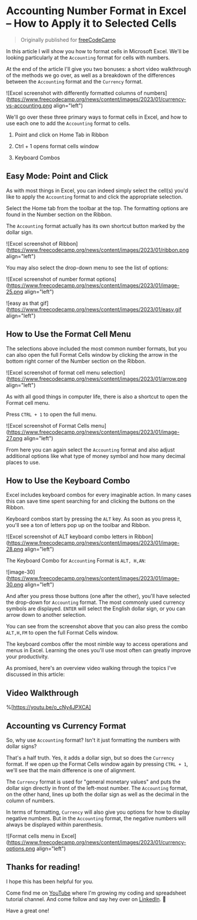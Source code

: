 # Accounting Number Format in Excel – How to Apply it to Selected Cells

> Originally published for [freeCodeCamp](https://www.freecodecamp.org/news/accounting-number-format-in-excel-how-to-apply-it-to-selected-cells/)

In this article I will show you how to format cells in Microsoft Excel. We'll be looking particularly at the `Accounting` format for cells with numbers.

At the end of the article I'll give you two bonuses: a short video walkthrough of the methods we go over, as well as a breakdown of the differences between the `Accounting` format and the `Currency` format.

![Excel screenshot with differently formatted columns of numbers](https://www.freecodecamp.org/news/content/images/2023/01/currency-vs-accounting.png align="left")

We'll go over these three primary ways to format cells in Excel, and how to use each one to add the `Accounting` format to cells.

1. Point and click on Home Tab in Ribbon
    
2. Ctrl + 1 opens format cells window
    
3. Keyboard Combos
    

## **Easy Mode: Point and Click**

As with most things in Excel, you can indeed simply select the cell(s) you'd like to apply the `Accounting` format to and click the appropriate selection.

Select the Home tab from the toolbar at the top. The formatting options are found in the Number section on the Ribbon.

The `Accounting` format actually has its own shortcut button marked by the dollar sign.

![Excel screenshot of Ribbon](https://www.freecodecamp.org/news/content/images/2023/01/ribbon.png align="left")

You may also select the drop-down menu to see the list of options:

![Excel screenshot of number format options](https://www.freecodecamp.org/news/content/images/2023/01/image-25.png align="left")

![easy as that gif](https://www.freecodecamp.org/news/content/images/2023/01/easy.gif align="left")

## **How to Use the Format Cell Menu**

The selections above included the most common number formats, but you can also open the full Format Cells window by clicking the arrow in the bottom right corner of the Number section on the Ribbon.

![Excel screenshot of format cell menu selection](https://www.freecodecamp.org/news/content/images/2023/01/arrow.png align="left")

As with all good things in computer life, there is also a shortcut to open the Format cell menu.

Press `CTRL + 1` to open the full menu.

![Excel screenshot of Format Cells menu](https://www.freecodecamp.org/news/content/images/2023/01/image-27.png align="left")

From here you can again select the `Accounting` format and also adjust additional options like what type of money symbol and how many decimal places to use.

## **How to Use the Keyboard Combo**

Excel includes keyboard combos for every imaginable action. In many cases this can save time spent searching for and clicking the buttons on the Ribbon.

Keyboard combos start by pressing the `ALT` key. As soon as you press it, you'll see a ton of letters pop up on the toolbar and Ribbon.

![Excel screenshot of ALT keyboard combo letters in Ribbon](https://www.freecodecamp.org/news/content/images/2023/01/image-28.png align="left")

The Keyboard Combo for `Accounting` Format is `ALT, H,AN`:

![image-30](https://www.freecodecamp.org/news/content/images/2023/01/image-30.png align="left")

And after you press those buttons (one after the other), you'll have selected the drop-down for `Accounting` format. The most commonly used currency symbols are displayed. `ENTER` will select the English dollar sign, or you can arrow down to another selection.

You can see from the screenshot above that you can also press the combo `ALT,H,FM` to open the full Format Cells window.

The keyboard combos offer the most nimble way to access operations and menus in Excel. Learning the ones you'll use most often can greatly improve your productivity.

As promised, here's an overview video walking through the topics I've discussed in this article:

## **Video Walkthrough**

%[https://youtu.be/o_cNy4JPXCA] 

## **Accounting vs Currency Format**

So, why use `Accounting` format? Isn't it just formatting the numbers with dollar signs?

That's a half truth. Yes, it adds a dollar sign, but so does the `Currency` format. If we open up the Format Cells window again by pressing `CTRL + 1`, we'll see that the main difference is one of alignment.

The `Currency` format is used for "general monetary values" and puts the dollar sign directly in front of the left-most number. The `Accounting` format, on the other hand, lines up both the dollar sign as well as the decimal in the column of numbers.

In terms of formatting, `Currency` will also give you options for how to display negative numbers. But in the `Accounting` format, the negative numbers will always be displayed within parenthesis.

![Format cells menu in Excel](https://www.freecodecamp.org/news/content/images/2023/01/currency-options.png align="left")

## **Thanks for reading!**

I hope this has been helpful for you.

Come find me on [YouTube](https://www.youtube.com/@eamonncottrell) where I'm growing my coding and spreadsheet tutorial channel. And come follow and say hey over on [LinkedIn](https://www.linkedin.com/in/eamonncottrell/). 👋

Have a great one!